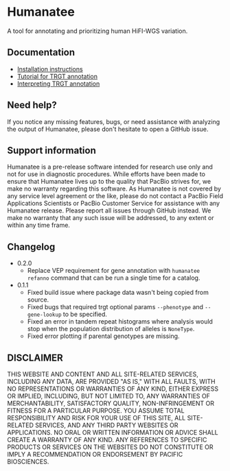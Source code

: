 # Humanatee

A tool for annotating and prioritizing human HiFI-WGS variation.

## Documentation

* [Installation instructions](docs/install.md)
* [Tutorial for TRGT annotation](docs/trgt_tutorial.md)
* [Interpreting TRGT annotation](docs/trgt_interpretation.md)

## Need help?

If you notice any missing features, bugs, or need assistance with analyzing the output of Humanatee,
please don't hesitate to open a GitHub issue.

## Support information

Humanatee is a pre-release software intended for research use only and not for use in diagnostic procedures. While efforts have been made to ensure that Humanatee lives up to the quality that PacBio strives for, we make no warranty regarding this software.
As Humanatee is not covered by any service level agreement or the like, please do not contact a PacBio Field Applications Scientists or PacBio Customer Service for assistance with any Humanatee release. Please report all issues through GitHub instead. We make no warranty that any such issue will be addressed, to any extent or within any time frame.

## Changelog

* 0.2.0
  * Replace VEP requirement for gene annotation with `humanatee refanno` command that can be run a single time for a catalog.
* 0.1.1
  * Fixed build issue where package data wasn't being copied from source.
  * Fixed bugs that required trgt optional params `--phenotype` and `--gene-lookup` to be specified.
  * Fixed an error in tandem repeat histograms where analysis would stop when the population distribution of alleles is `NoneType`.
  * Fixed error plotting if parental genotypes are missing.

## DISCLAIMER

THIS WEBSITE AND CONTENT AND ALL SITE-RELATED SERVICES, INCLUDING ANY DATA, ARE PROVIDED "AS IS," WITH ALL FAULTS, WITH NO REPRESENTATIONS OR WARRANTIES OF ANY KIND, EITHER EXPRESS OR IMPLIED, INCLUDING, BUT NOT LIMITED TO, ANY WARRANTIES OF MERCHANTABILITY, SATISFACTORY QUALITY, NON-INFRINGEMENT OR FITNESS FOR A PARTICULAR PURPOSE. YOU ASSUME TOTAL RESPONSIBILITY AND RISK FOR YOUR USE OF THIS SITE, ALL SITE-RELATED SERVICES, AND ANY THIRD PARTY WEBSITES OR APPLICATIONS. NO ORAL OR WRITTEN INFORMATION OR ADVICE SHALL CREATE A WARRANTY OF ANY KIND. ANY REFERENCES TO SPECIFIC PRODUCTS OR SERVICES ON THE WEBSITES DO NOT CONSTITUTE OR IMPLY A RECOMMENDATION OR ENDORSEMENT BY PACIFIC BIOSCIENCES.
